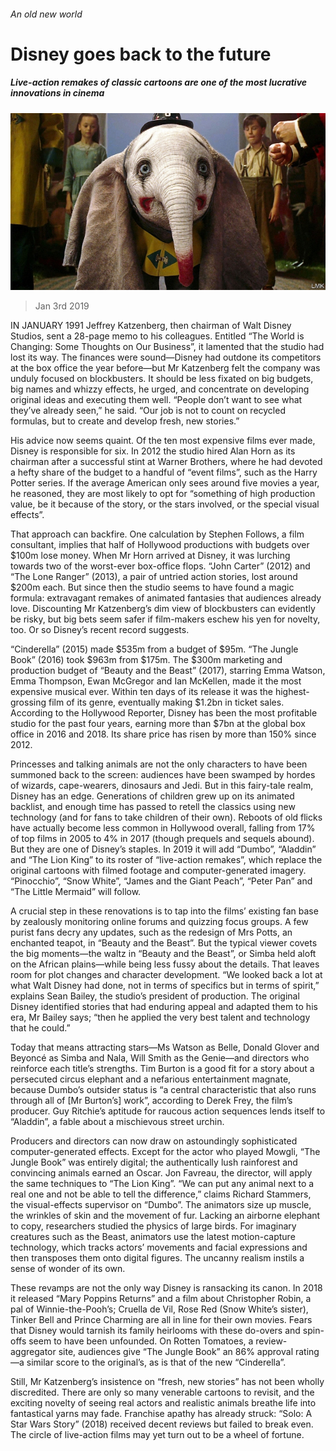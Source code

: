 ###### An old new world

# Disney goes back to the future 

##### Live-action remakes of classic cartoons are one of the most lucrative innovations in cinema 

![image](images/20190105_BKP004_0.jpg) 

> Jan 3rd 2019 

 

IN JANUARY 1991 Jeffrey Katzenberg, then chairman of Walt Disney Studios, sent a 28-page memo to his colleagues. Entitled “The World is Changing: Some Thoughts on Our Business”, it lamented that the studio had lost its way. The finances were sound—Disney had outdone its competitors at the box office the year before—but Mr Katzenberg felt the company was unduly focused on blockbusters. It should be less fixated on big budgets, big names and whizzy effects, he urged, and concentrate on developing original ideas and executing them well. “People don’t want to see what they’ve already seen,” he said. “Our job is not to count on recycled formulas, but to create and develop fresh, new stories.” 

His advice now seems quaint. Of the ten most expensive films ever made, Disney is responsible for six. In 2012 the studio hired Alan Horn as its chairman after a successful stint at Warner Brothers, where he had devoted a hefty share of the budget to a handful of “event films”, such as the Harry Potter series. If the average American only sees around five movies a year, he reasoned, they are most likely to opt for “something of high production value, be it because of the story, or the stars involved, or the special visual effects”. 

That approach can backfire. One calculation by Stephen Follows, a film consultant, implies that half of Hollywood productions with budgets over $100m lose money. When Mr Horn arrived at Disney, it was lurching towards two of the worst-ever box-office flops. “John Carter” (2012) and “The Lone Ranger” (2013), a pair of untried action stories, lost around $200m each. But since then the studio seems to have found a magic formula: extravagant remakes of animated fantasies that audiences already love. Discounting Mr Katzenberg’s dim view of blockbusters can evidently be risky, but big bets seem safer if film-makers eschew his yen for novelty, too. Or so Disney’s recent record suggests. 

“Cinderella” (2015) made $535m from a budget of $95m. “The Jungle Book” (2016) took $963m from $175m. The $300m marketing and production budget of “Beauty and the Beast” (2017), starring Emma Watson, Emma Thompson, Ewan McGregor and Ian McKellen, made it the most expensive musical ever. Within ten days of its release it was the highest-grossing film of its genre, eventually making $1.2bn in ticket sales. According to the Hollywood Reporter, Disney has been the most profitable studio for the past four years, earning more than $7bn at the global box office in 2016 and 2018. Its share price has risen by more than 150% since 2012. 

Princesses and talking animals are not the only characters to have been summoned back to the screen: audiences have been swamped by hordes of wizards, cape-wearers, dinosaurs and Jedi. But in this fairy-tale realm, Disney has an edge. Generations of children grew up on its animated backlist, and enough time has passed to retell the classics using new technology (and for fans to take children of their own). Reboots of old flicks have actually become less common in Hollywood overall, falling from 17% of top films in 2005 to 4% in 2017 (though prequels and sequels abound). But they are one of Disney’s staples. In 2019 it will add “Dumbo”, “Aladdin” and “The Lion King” to its roster of “live-action remakes”, which replace the original cartoons with filmed footage and computer-generated imagery. “Pinocchio”, “Snow White”, “James and the Giant Peach”, “Peter Pan” and “The Little Mermaid” will follow. 

A crucial step in these renovations is to tap into the films’ existing fan base by zealously monitoring online forums and quizzing focus groups. A few purist fans decry any updates, such as the redesign of Mrs Potts, an enchanted teapot, in “Beauty and the Beast”. But the typical viewer covets the big moments—the waltz in “Beauty and the Beast”, or Simba held aloft on the African plains—while being less fussy about the details. That leaves room for plot changes and character development. “We looked back a lot at what Walt Disney had done, not in terms of specifics but in terms of spirit,” explains Sean Bailey, the studio’s president of production. The original Disney identified stories that had enduring appeal and adapted them to his era, Mr Bailey says; “then he applied the very best talent and technology that he could.” 

Today that means attracting stars—Ms Watson as Belle, Donald Glover and Beyoncé as Simba and Nala, Will Smith as the Genie—and directors who reinforce each title’s strengths. Tim Burton is a good fit for a story about a persecuted circus elephant and a nefarious entertainment magnate, because Dumbo’s outsider status is “a central characteristic that also runs through all of [Mr Burton’s] work”, according to Derek Frey, the film’s producer. Guy Ritchie’s aptitude for raucous action sequences lends itself to “Aladdin”, a fable about a mischievous street urchin. 

Producers and directors can now draw on astoundingly sophisticated computer-generated effects. Except for the actor who played Mowgli, “The Jungle Book” was entirely digital; the authentically lush rainforest and convincing animals earned an Oscar. Jon Favreau, the director, will apply the same techniques to “The Lion King”. “We can put any animal next to a real one and not be able to tell the difference,” claims Richard Stammers, the visual-effects supervisor on “Dumbo”. The animators size up muscle, the wrinkles of skin and the movement of fur. Lacking an airborne elephant to copy, researchers studied the physics of large birds. For imaginary creatures such as the Beast, animators use the latest motion-capture technology, which tracks actors’ movements and facial expressions and then transposes them onto digital figures. The uncanny realism instils a sense of wonder of its own. 

These revamps are not the only way Disney is ransacking its canon. In 2018 it released “Mary Poppins Returns” and a film about Christopher Robin, a pal of Winnie-the-Pooh’s; Cruella de Vil, Rose Red (Snow White’s sister), Tinker Bell and Prince Charming are all in line for their own movies. Fears that Disney would tarnish its family heirlooms with these do-overs and spin-offs seem to have been unfounded. On Rotten Tomatoes, a review-aggregator site, audiences give “The Jungle Book” an 86% approval rating—a similar score to the original’s, as is that of the new “Cinderella”. 

Still, Mr Katzenberg’s insistence on “fresh, new stories” has not been wholly discredited. There are only so many venerable cartoons to revisit, and the exciting novelty of seeing real actors and realistic animals breathe life into fantastical yarns may fade. Franchise apathy has already struck: “Solo: A Star Wars Story” (2018) received decent reviews but failed to break even. The circle of live-action films may yet turn out to be a wheel of fortune. 

